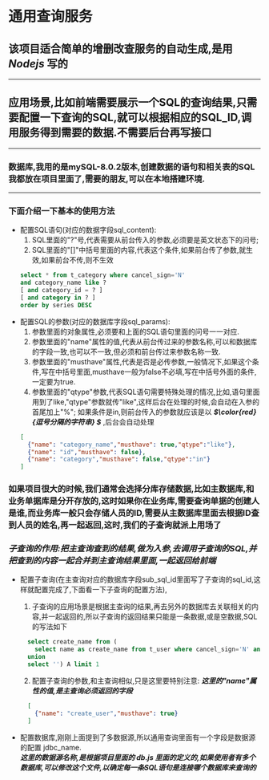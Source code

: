 # 通用查询服务  
## 该项目适合简单的增删改查服务的自动生成,是用 ***Nodejs*** 写的  
---
## 应用场景,比如前端需要展示一个SQL的查询结果,只需要配置一下查询的SQL,就可以根据相应的SQL_ID,调用服务得到需要的数据.不需要后台再写接口
---
### 数据库,我用的是mySQL-8.0.2版本,创建数据的语句和相关表的SQL我都放在项目里面了,需要的朋友,可以在本地搭建环境.
--- 
### 下面介绍一下基本的使用方法

* 配置SQL语句(对应的数据字段sql_content):
  1. SQL里面的"?"号,代表需要从前台传入的参数,必须要是英文状态下的问号;
  2. SQL里面的"[]"中括号里面的内容,代表这个条件,如果前台传了参数,就生效,如果前台不传,则不生效
  ```sql
  select * from t_category where cancel_sign='N' 
  and category_name like ? 
  [ and category_id = ? ]
  [ and category in ? ]
  order by series DESC
  ```
* 配置SQL的参数(对应的数据库字段sql_params):
  1. 参数里面的对象属性,必须要和上面的SQL语句里面的问号一一对应.
  2. 参数里面的"name"属性的值,代表从前台传过来的参数名称,可以和数据库的字段一致,也可以不一致,但必须和前台传过来参数名称一致.
  3. 参数里面的"musthave"属性,代表是否是必传参数,一般情况下,如果这个条件,写在中括号里面,musthave一般为false不必填,写在中括号外面的条件,一定要为true.
  4. 参数里面的"qtype"参数,代表SQL语句需要特殊处理的情况,比如,语句里面用到了like,"qtype"参数就传"like",这样后台在处理的时候,会自动在入参的首尾加上"%"; 如果条件是in,则前台传入的参数就应该是以 ***$\color{red} {逗号分隔的字符串} $*** ,后台会自动处理
  ```json
  [
    {"name": "category_name","musthave": true,"qtype":"like"},
    {"name": "id","musthave": false},
    {"name": "category","musthave": false,"qtype":"in"}
  ]
  ```
### 如果项目很大的时候,我们通常会选择分库存储数据,比如主数据库,和业务单据库是分开存放的,这时如果你在业务库,需要查询单据的创建人是谁,而业务库一般只会存储人员的ID,需要从主数据库里面去根据ID查到人员的姓名,再一起返回,这时,我们的子查询就派上用场了

### ***子查询的作用:把主查询查到的结果,做为入参,去调用子查询的SQL,并把查到的内容一起合并到主查询结果里面,一起返回给前端***

* 配置子查询(在主查询对应的数据库字段sub_sql_id里面写了子查询的sql_id,这样就配置完成了,下面看一下子查询的配置方法),
  1. 子查询的应用场景是根据主查询的结果,再去另外的数据库去关联相关的内容,并一起返回的,所以子查询的返回结果只能是一条数据,或是空数据,SQL的写法如下

    ```sql
      select create_name from (
        select name as create_name from t_user where cancel_sign='N' and id = ?
      union 
      select '') A limit 1
    ```
  2. 配置子查询的参数,和主查询相似,只是这里要特别注意: ***这里的"name"属性的值,是主查询必须返回的字段***
    ```json
      [
        {"name": "create_user","musthave": true}
      ]
    ```
* 配置数据库,刚刚上面提到了多数据源,所以通用查询里面有一个字段是数据源的配置 jdbc_name.  
***这里的数据源名称,是根据项目里面的 db.js 里面的定义的,如果使用者有多个数据库,可以修改这个文件,以确定每一条SQL语句是连接哪个数据库来查询的***